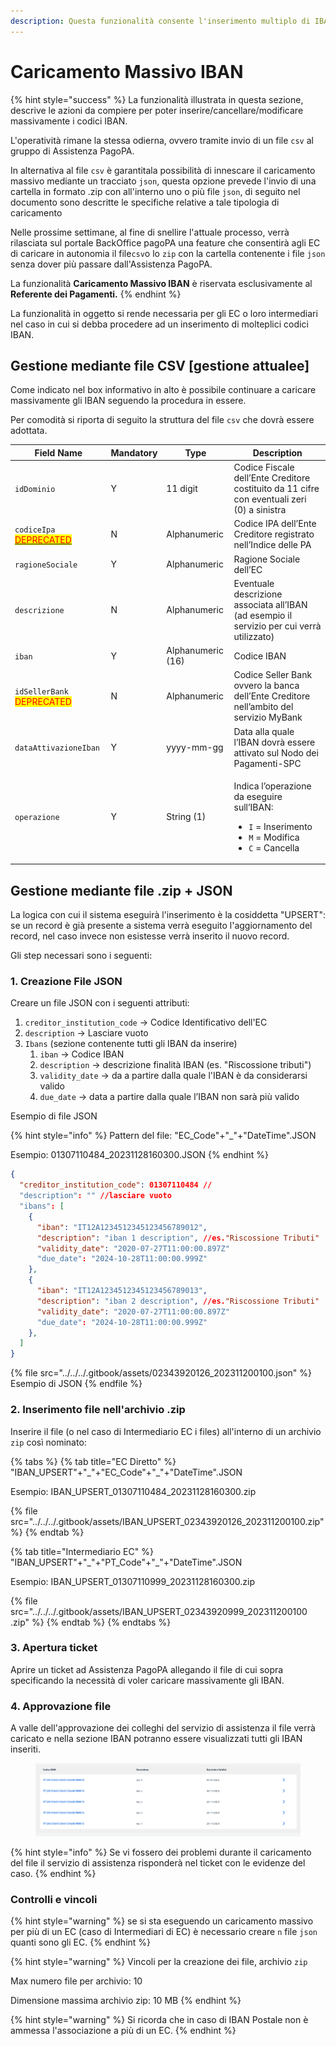 ```yaml
---
description: Questa funzionalità consente l'inserimento multiplo di IBAN da parte degli EC.
---
```


# Caricamento Massivo IBAN

{% hint style="success" %}
La funzionalità illustrata in questa sezione, descrive le azioni da compiere per poter inserire/cancellare/modificare massivamente i codici IBAN.

L'operatività rimane la stessa odierna, ovvero tramite invio di un file `csv` al gruppo di Assistenza PagoPA.

In alternativa al file `csv` è garantitala possibilità di innescare il caricamento massivo mediante un tracciato `json`, questa opzione prevede l'invio di una cartella in formato .zip con all'interno uno o più file `json`, di seguito nel documento sono descritte le specifiche relative a tale tipologia di caricamento

Nelle prossime settimane, al fine di snellire l'attuale processo, verrà rilasciata sul portale BackOffice pagoPA una feature che consentirà agli EC di caricare in autonomia il file`csv`o lo `zip` con la cartella contenente i file `json` senza dover più passare dall'Assistenza PagoPA.

La funzionalità **Caricamento Massivo IBAN** è riservata esclusivamente al **Referente dei Pagamenti.**
{% endhint %}

La funzionalità in oggetto si rende necessaria per gli EC o loro intermediari nel caso in cui si debba procedere ad un inserimento di molteplici codici IBAN.&#x20;

## Gestione mediante file CSV \[gestione attualee]

Come indicato nel box informativo in alto è possibile continuare a caricare massivamente gli IBAN seguendo la procedura in essere.&#x20;

Per comodità si riporta di seguito la struttura del file `csv` che dovrà essere adottata.

<table data-full-width="true"><thead><tr><th>Field Name</th><th>Mandatory</th><th>Type</th><th>Description</th></tr></thead><tbody><tr><td><code>idDominio</code></td><td>Y</td><td>11 digit</td><td>Codice Fiscale dell’Ente Creditore costituito da 11 cifre con eventuali zeri (0) a sinistra</td></tr><tr><td><code>codiceIpa</code> <a data-footnote-ref href="#user-content-fn-1"><mark style="color:red;">DEPRECATED</mark></a></td><td>N</td><td>Alphanumeric</td><td>Codice IPA dell’Ente Creditore registrato nell’Indice delle PA</td></tr><tr><td><code>ragioneSociale</code></td><td>Y</td><td>Alphanumeric</td><td>Ragione Sociale dell’EC</td></tr><tr><td><code>descrizione</code></td><td>N</td><td>Alphanumeric</td><td>Eventuale descrizione associata all’IBAN (ad esempio il servizio per cui verrà utilizzato)</td></tr><tr><td><code>iban</code></td><td>Y</td><td>Alphanumeric (16)</td><td>Codice IBAN</td></tr><tr><td><code>idSellerBank</code> <mark style="color:red;">DEPRECATED</mark></td><td>N</td><td>Alphanumeric</td><td>Codice Seller Bank ovvero la banca dell’Ente Creditore nell’ambito del servizio MyBank</td></tr><tr><td><code>dataAttivazioneIban</code></td><td>Y</td><td>yyyy-mm-gg</td><td>Data alla quale l’IBAN dovrà essere attivato sul Nodo dei Pagamenti-SPC</td></tr><tr><td><code>operazione</code></td><td>Y</td><td>String (1)</td><td><p>Indica l’operazione da eseguire sull’IBAN:</p><ul><li><code>I</code> = Inserimento</li><li><code>M</code> = Modifica</li><li><code>C</code> = Cancella</li></ul></td></tr></tbody></table>



## Gestione mediante file .zip + JSON

La logica con cui il sistema eseguirà l'inserimento è la cosiddetta "UPSERT": se un record è già presente a sistema verrà eseguito l'aggiornamento del record, nel caso invece non esistesse verrà inserito il nuovo record.&#x20;

Gli step necessari sono i seguenti:

### 1. Creazione File JSON

Creare un file JSON con i seguenti attributi:&#x20;

1. `creditor_institution_code` -> Codice Identificativo dell'EC
2. `description` -> Lasciare vuoto
3. `Ibans` (sezione contenente tutti gli IBAN da inserire)
   1. `iban` -> Codice IBAN
   2. `description` -> descrizione finalità IBAN (es. "Riscossione tributi")
   3. `validity_date` -> da a partire dalla quale l'IBAN è da considerarsi valido
   4. `due_date` -> data a partire dalla quale l’IBAN non sarà più valido

Esempio di file JSON

{% hint style="info" %}
Pattern del file:  "EC\_Code"+"\_"+"DateTime".JSON&#x20;

Esempio: 01307110484\_20231128160300.JSON
{% endhint %}

```json
{
  "creditor_institution_code": 01307110484 // 
  "description": "" //lasciare vuoto
  "ibans": [
    {
      "iban": "IT12A1234512345123456789012",
      "description": "iban 1 description", //es."Riscossione Tributi"
      "validity_date": "2020-07-27T11:00:00.897Z"
      "due_date": "2024-10-28T11:00:00.999Z"
    }, 
    {
      "iban": "IT12A1234512345123456789013",
      "description": "iban 2 description", //es."Riscossione Tributi"
      "validity_date": "2020-07-27T11:00:00.897Z"
      "due_date": "2024-10-28T11:00:00.999Z"
    },
  ]
} 
```

{% file src="../../../.gitbook/assets/02343920126_202311200100.json" %}
Esempio di JSON
{% endfile %}

### 2. Inserimento file nell'archivio .zip

Inserire il file (o nel caso di Intermediario EC i files) all'interno di un archivio `zip` così nominato:

{% tabs %}
{% tab title="EC Diretto" %}
"IBAN\_UPSERT"+"\_"+"EC\_Code"+"\_"+"DateTime".JSON&#x20;

Esempio: IBAN\_UPSERT\_01307110484\_20231128160300.zip

{% file src="../../../.gitbook/assets/IBAN_UPSERT_02343920126_202311200100.zip" %}
{% endtab %}

{% tab title="Intermediario EC" %}
"IBAN\_UPSERT"+"\_"+"PT\_Code"+"\_"+"DateTime".JSON

Esempio: IBAN\_UPSERT\_01307110999\_20231128160300.zip

{% file src="../../../.gitbook/assets/IBAN_UPSERT_02343920999_202311200100 .zip" %}
{% endtab %}
{% endtabs %}

### 3. Apertura ticket&#x20;

&#x20;Aprire un ticket ad Assistenza PagoPA allegando il file di cui sopra specificando la necessità di voler caricare massivamente gli IBAN.

### 4. Approvazione file

A valle dell'approvazione dei colleghi del servizio di assistenza il file verrà caricato e nella sezione IBAN potranno essere visualizzati tutti gli IBAN inseriti.

<figure><img src="../../../.gitbook/assets/Screenshot 2023-11-28 alle 16.41.19.png" alt=""><figcaption></figcaption></figure>

{% hint style="info" %}
Se vi fossero dei problemi durante il caricamento del file il servizio di assistenza risponderà nel ticket con le evidenze del caso.&#x20;
{% endhint %}



### Controlli e vincoli

{% hint style="warning" %}
se si sta eseguendo un caricamento massivo per più di un EC (caso di Intermediari di EC) è necessario creare `n` file `json` quanti sono gli EC.
{% endhint %}

{% hint style="warning" %}
Vincoli per la creazione dei file, archivio `zip`

Max numero file per archivio: 10

Dimensione massima archivio zip: 10 MB
{% endhint %}

{% hint style="warning" %}
Si ricorda che in caso di IBAN Postale non è ammessa l'associazione a più di un EC.
{% endhint %}

[^1]: 
